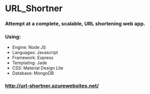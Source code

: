 # URL_Shortner
### Attempt at a complete, scalable, URL shortening web app.
### Using: 
- Engine:       Node JS
- Languages:    Javascript
- Framework:    Express
- Templating:   Jade
- CSS:          Material Design Lite
- Database:     MongoDB
### http://url-shortner.azurewebsites.net/
